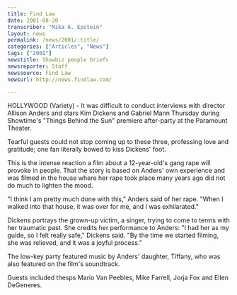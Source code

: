```yaml
---
title: Find Law
date: 2001-08-20
transcriber: "Mika A. Epstein"
layout: news
permalink: /news/2001/:title/
categories: ["Articles", "News"]
tags: ["2001"]
newstitle: Showbiz people briefs
newsreporter: Staff
newssource: Find Law
newsurl: http://news.findlaw.com/

---
```

HOLLYWOOD (Variety) - It was difficult to conduct interviews with director Allison Anders and stars Kim Dickens and Gabriel Mann Thursday during Showtime's "Things Behind the Sun" premiere after-party at the Paramount Theater.

Tearful guests could not stop coming up to these three, professing love and gratitude; one fan literally bowed to kiss Dickens' foot.

This is the intense reaction a film about a 12-year-old's gang rape will provoke in people. That the story is based on Anders' own experience and was filmed in the house where her rape took place many years ago did not do much to lighten the mood.

"I think I am pretty much done with this," Anders said of her rape. "When I walked into that house, it was over for me, and I was exhilarated."

Dickens portrays the grown-up victim, a singer, trying to come to terms with her traumatic past. She credits her performance to Anders: "I had her as my guide, so I felt really safe," Dickens said. "By the time we started filming, she was relieved, and it was a joyful process."

The low-key party featured music by Anders' daughter, Tiffany, who was also featured on the film's soundtrack.

Guests included thesps Mario Van Peebles, Mike Farrell, Jorja Fox and Ellen DeGeneres.
